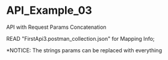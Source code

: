 # API_Example_03
API with Request Params Concatenation

READ "FirstApi3.postman_collection.json" for Mapping Info;

*NOTICE: The strings params can be replaced with everything

